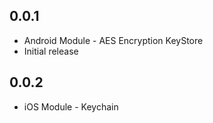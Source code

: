## 0.0.1
- Android Module - AES Encryption KeyStore
- Initial release
## 0.0.2
- iOS Module - Keychain